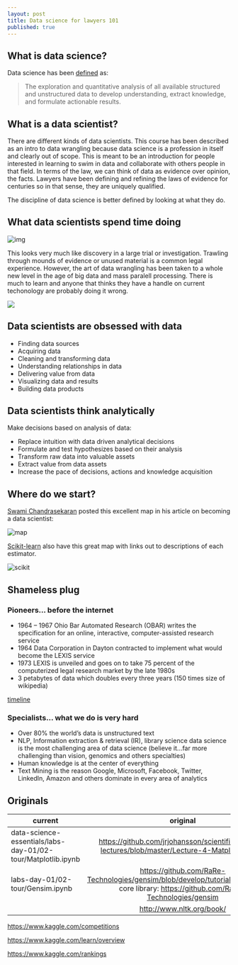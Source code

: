 ```yaml
---
layout: post
title: Data science for lawyers 101
published: true
---
```


## What is data science?

Data science has been [defined](https://www.edx.org/course/data-science-essentials) as:

> The exploration and quantitative analysis of all available structured and unstructured data to develop understanding, extract knowledge, and formulate actionable results.

## What is a data scientist?  

There are different kinds of data scientists.  This course has been described as an intro to data wrangling because data science is a profession in itself and clearly out of scope.  This is meant to be an introduction for people interested in learning to swim in data and collaborate with others people in that field.  In terms of the law, we can think of data as evidence over opinion, the facts.  Lawyers have been defining and refining the laws of evidence for centuries so in that sense, they are uniquely qualified.  

The discipline of data science is better defined by looking at what they do.

## What data scientists spend time doing

![img](https://www.raconteur.net//wp-content/uploads/2016/10/What-data-scientists-spend-the-most-time-doing.jpg)

This looks very much like discovery in a large trial or investigation.  Trawling through mounds of evidence or unused material is a common legal experience.  However, the art of data wrangling has been taken to a whole new level in the age of big data and mass paralell processing.  There is much to learn and anyone that thinks they have a handle on current techonology are probably doing it wrong.

![](https://cdn-images-1.medium.com/max/2400/1*2Wym4LA075l3VpPi9XIxRQ.png)

## Data scientists are obsessed with data 

*    Finding data sources 
*    Acquiring data
*    Cleaning and transforming data
*    Understanding relationships in data
*    Delivering value from data
*    Visualizing data and results
*    Building data products

## Data scientists think analytically

Make decisions based on analysis of data:

*    Replace intuition with data driven analytical decisions
*    Formulate and test hypothesizes based on their analysis
*    Transform raw data into valuable assets
*    Extract value from data assets
*    Increase the pace of decisions, actions and knowledge acquisition

## Where do we start?

[Swami Chandrasekaran](http://nirvacana.com/thoughts/2013/07/08/becoming-a-data-scientist/) posted this excellent map in his article on becoming a data scientist:

![map](http://nirvacana.com/thoughts/wp-content/uploads/2018/01/RoadToDataScientist1.png)

[Scikit-learn](https://scikit-learn.org/stable/tutorial/machine_learning_map/) also have this great map with links out to descriptions of each estimator.

![scikit](https://scikit-learn.org/stable/_static/ml_map.png)

## Shameless plug

### Pioneers… before the internet

*    1964 – 1967 Ohio Bar Automated Research (OBAR) writes the specification for an online, interactive, computer-assisted research service
*    1964 Data Corporation in Dayton contracted to implement what would become the LEXIS service
*    1973 LEXIS is unveiled and goes on to take 75 percent of the computerized legal research market by the late 1980s
*    3 petabytes of data which doubles every three years (150 times size of wikipedia)

[timeline](http://www.lexisnexis.com/anniversary/30th_timeline_fulltxt.pdf)

### Specialists… what we do is very hard

*    Over 80% the world’s data is unstructured text
*    NLP, Information extraction & retrieval (IR), library science data science is the most challenging area of data science (believe it…far more challenging than vision, genomics and others specialties)
*    Human knowledge is at the center of everything
*    Text Mining is the reason Google, Microsoft, Facebook, Twitter, LinkedIn, Amazon and others dominate in every area of analytics

## Originals

| current   |      original      |
|----------|:-------------:|
| data-science-essentials/labs-day-01/02-tour/Matplotlib.ipynb | https://github.com/jrjohansson/scientific-python-lectures/blob/master/Lecture-4-Matplotlib.ipynb | 
|labs-day-01/02-tour/Gensim.ipynb| https://github.com/RaRe-Technologies/gensim/blob/develop/tutorials.md#tutorials core library: https://github.com/RaRe-Technologies/gensim | not finding this specific code in the repository - so adapted from |
||http://www.nltk.org/book/| |

https://www.kaggle.com/competitions

https://www.kaggle.com/learn/overview

https://www.kaggle.com/rankings



